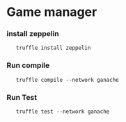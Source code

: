 # Game manager 


### install zeppelin 
````
   truffle install zeppelin  
````

### Run compile
````
   truffle compile --network ganache  
````

### Run Test 
````
   truffle test --network ganache  
````
